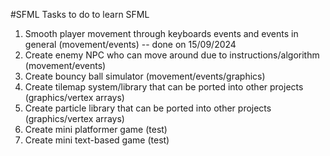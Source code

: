 #SFML Tasks to do to learn SFML

1. Smooth player movement through keyboards events and events in general (movement/events) -- done on 15/09/2024
2. Create enemy NPC who can move around due to instructions/algorithm (movement/events)
3. Create bouncy ball simulator  (movement/events/graphics)
4. Create tilemap system/library that can be ported into other projects (graphics/vertex arrays)
5. Create particle library that can be ported into other projects (graphics/vertex arrays)
6. Create mini platformer game (test)
7. Create mini text-based game (test) 
